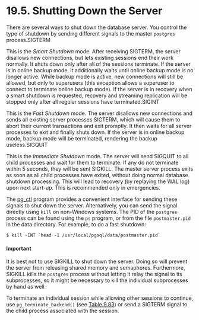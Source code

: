 # 19.5. Shutting Down the Server

There are several ways to shut down the database server. You control the type of shutdown by sending different signals to the master `postgres` process.SIGTERM

This is the _Smart Shutdown_ mode. After receiving SIGTERM, the server disallows new connections, but lets existing sessions end their work normally. It shuts down only after all of the sessions terminate. If the server is in online backup mode, it additionally waits until online backup mode is no longer active. While backup mode is active, new connections will still be allowed, but only to superusers (this exception allows a superuser to connect to terminate online backup mode). If the server is in recovery when a smart shutdown is requested, recovery and streaming replication will be stopped only after all regular sessions have terminated.SIGINT

This is the _Fast Shutdown_ mode. The server disallows new connections and sends all existing server processes SIGTERM, which will cause them to abort their current transactions and exit promptly. It then waits for all server processes to exit and finally shuts down. If the server is in online backup mode, backup mode will be terminated, rendering the backup useless.SIGQUIT

This is the _Immediate Shutdown_ mode. The server will send SIGQUIT to all child processes and wait for them to terminate. If any do not terminate within 5 seconds, they will be sent SIGKILL. The master server process exits as soon as all child processes have exited, without doing normal database shutdown processing. This will lead to recovery (by replaying the WAL log) upon next start-up. This is recommended only in emergencies.

The [pg\_ctl](https://www.postgresql.org/docs/12/app-pg-ctl.html) program provides a convenient interface for sending these signals to shut down the server. Alternatively, you can send the signal directly using `kill` on non-Windows systems. The PID of the `postgres` process can be found using the `ps` program, or from the file `postmaster.pid` in the data directory. For example, to do a fast shutdown:

```
$ kill -INT `head -1 /usr/local/pgsql/data/postmaster.pid`
```

#### Important

It is best not to use SIGKILL to shut down the server. Doing so will prevent the server from releasing shared memory and semaphores. Furthermore, SIGKILL kills the `postgres` process without letting it relay the signal to its subprocesses, so it might be necessary to kill the individual subprocesses by hand as well.

To terminate an individual session while allowing other sessions to continue, use `pg_terminate_backend()` (see [Table 9.83](https://www.postgresql.org/docs/12/functions-admin.html#FUNCTIONS-ADMIN-SIGNAL-TABLE)) or send a SIGTERM signal to the child process associated with the session.
